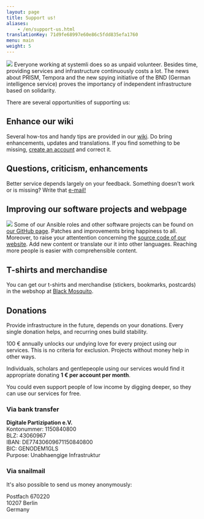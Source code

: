 ```yaml
---
layout: page
title: Support us!
aliases:
    - /en/support-us.html
translationKey: 71d9fe68997e60e86c5fdd835efa1760
menu: main
weight: 5
---
```

 [![](/assets/img/systemli_navy_sb_1_1.jpg#fl-2)](https://black-mosquito.org/en/catalogsearch/result/?q=systemli) 
Everyone working at systemli does so as unpaid volunteer. Besides time, providing services and infrastructure continuously costs a lot. The news about PRISM, Tempora and the new spying initiative of the BND (German intelligence service) proves the importancy of independent infrastructure based on solidarity.

There are several opportunities of supporting us:

## Enhance our wiki

Several how-tos and handy tips are provided in our [wiki](https://wiki.systemli.org). Do bring enhancements, updates and translations. If you find something to be missing, [create an account](https://wiki.systemli.org/start?do=register) and correct it.

## Questions, criticism, enhancements

Better service depends largely on your feedback. Something doesn't work or is missing? Write that [e-mail!](mailto:support@systemli.org)

## Improving our software projects and webpage

[![](/assets/img/GitHub-Mark-64px.png#fl-2)](https://github.com/systemli/) 
Some of our Ansible roles and other software projects can be found on [our GitHub page](https://github.com/systemli/). Patches and improvements bring happiness to all. Moreover, to raise your attentention concerning the [source code of our website](https://github.com/systemli/systemli-website). Add new content or translate our it into other languages. Reaching more people is easier with comprehensible content.

## T-shirts and merchandise

You can get our t-shirts and merchandise (stickers, bookmarks, postcards) in the webshop at [Black Mosquito](https://black-mosquito.org/en/catalogsearch/result/?q=systemli).

## Donations

Provide infrastructure in the future, depends on your donations. Every single donation helps, and recurring ones build stability.

100 € annually unlocks our undying love for every project using our services. This is no criteria for exclusion. Projects without money help in other ways.

Individuals, scholars and gentlepeople using our services would find it appropriate donating **1 € per account per month**.

You could even support people of low income by digging deeper, so they can use our services for free.

### Via bank transfer

**Digitale Partizipation e.V.**  
Kontonummer: 1150840800  
BLZ: 43060967  
IBAN: DE77430609671150840800  
BIC: GENODEM1GLS  
Purpose: Unabhaengige Infrastruktur

### Via snailmail

It's also possible to send us money anonymously:

Postfach 670220  
10207 Berlin  
Germany
